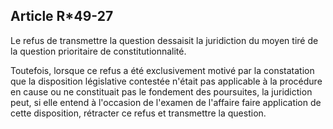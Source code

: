 Article R*49-27
----
Le refus de transmettre la question dessaisit la juridiction du moyen tiré de la
question prioritaire de constitutionnalité.

Toutefois, lorsque ce refus a été exclusivement motivé par la constatation que
la disposition législative contestée n'était pas applicable à la procédure en
cause ou ne constituait pas le fondement des poursuites, la juridiction peut, si
elle entend à l'occasion de l'examen de l'affaire faire application de cette
disposition, rétracter ce refus et transmettre la question.
